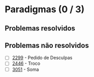 # Paradigmas (0 / 3)



## Problemas resolvidos


## Problemas não resolvidos

  - [ ]  [2299](https://www.urionlinejudge.com.br/judge/pt/problems/view/2299) - Pedido de Desculpas
  - [ ]  [2446](https://www.urionlinejudge.com.br/judge/pt/problems/view/2446) - Troco
  - [ ]  [3051](https://www.urionlinejudge.com.br/judge/pt/problems/view/3051) - Soma